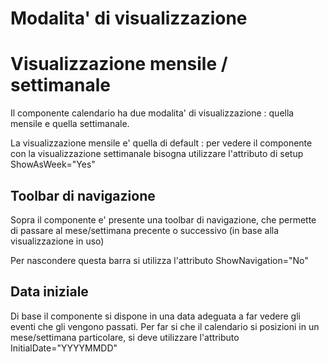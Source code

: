 # Modalita' di visualizzazione

# Visualizzazione mensile / settimanale

Il componente calendario ha due modalita' di visualizzazione :  quella mensile e quella settimanale.

La visualizzazione mensile e' quella di default :  per vedere il componente con la visualizzazione settimanale bisogna utilizzare l'attributo di setup ShowAsWeek="Yes"

## Toolbar di navigazione

Sopra il componente e' presente una toolbar di navigazione, che permette di passare al mese/settimana precente o successivo (in base alla visualizzazione in uso)

Per nascondere questa barra si utilizza l'attributo ShowNavigation="No"

## Data iniziale

Di base il componente si dispone in una data adeguata a far vedere gli eventi che gli vengono passati. Per far si che il calendario si posizioni in un mese/settimana particolare, si deve utilizzare l'attributo InitialDate="YYYYMMDD"

